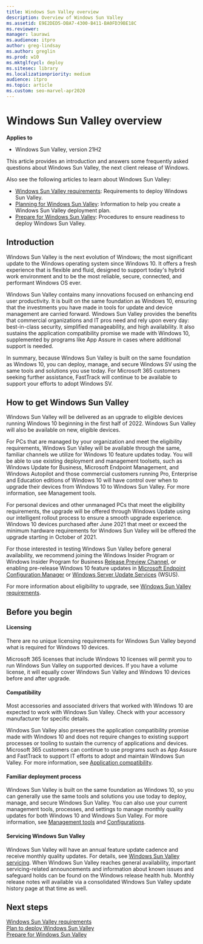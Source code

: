 ```yaml
---
title: Windows Sun Valley overview
description: Overview of Windows Sun Valley
ms.assetid: E9E2DED5-DBA7-4300-B411-BA0FD39BE18C
ms.reviewer: 
manager: laurawi
ms.audience: itpro
author: greg-lindsay
ms.author: greglin
ms.prod: w10
ms.mktglfcycl: deploy
ms.sitesec: library
ms.localizationpriority: medium
audience: itpro
ms.topic: article
ms.custom: seo-marvel-apr2020
---
```


# Windows Sun Valley overview

**Applies to**

-   Windows Sun Valley, version 21H2

This article provides an introduction and answers some frequently asked questions about Windows Sun Valley, the next client release of Windows.

Also see the following articles to learn about Windows Sun Valley: 

- [Windows Sun Valley requirements](windows-sv-requirements.md): Requirements to deploy Windows Sun Valley.
- [Planning for Windows Sun Valley](windows-sv-plan.md): Information to help you create a Windows Sun Valley deployment plan.
- [Prepare for Windows Sun Valley](windows-sv-prepare.md): Procedures to ensure readiness to deploy Windows Sun Valley.

## Introduction

Windows Sun Valley is the next evolution of Windows; the most significant update to the Windows operating system since Windows 10. It offers a fresh experience that is flexible and fluid, designed to support today's hybrid work environment and to be the most reliable, secure, connected, and performant Windows OS ever. 

Windows Sun Valley contains many innovations focused on enhancing end user productivity. It is built on the same foundation as Windows 10, ensuring that the investments you have made in tools for update and device management are carried forward. Windows Sun Valley provides the benefits that commercial organizations and IT pros need and rely upon every day: best-in-class security, simplified manageability, and high availability. It also sustains the application compatibility promise we made with Windows 10, supplemented by programs like App Assure in cases where additional support is needed. 

In summary, because Windows Sun Valley is built on the same foundation as Windows 10, you can deploy, manage, and secure Windows SV using the same tools and solutions you use today. For Microsoft 365 customers seeking further assistance, FastTrack will continue to be available to support your efforts to adopt Windows SV.

## How to get Windows Sun Valley

Windows Sun Valley will be delivered as an upgrade to eligible devices running Windows 10 beginning in the first half of 2022. Windows Sun Valley will also be available on new, eligible devices.

For PCs that are managed by your organization and meet the eligibility requirements, Windows Sun Valley will be available through the same, familiar channels we utilize for Windows 10 feature updates today. You will be able to use existing deployment and management toolsets, such as Windows Update for Business, Microsoft Endpoint Management, and Windows Autopilot and those commercial customers running Pro, Enterprise and Education editions of Windows 10 will have control over when to upgrade their devices from Windows 10 to Windows Sun Valley. For more information, see Management tools.

For personal devices and other unmanaged PCs that meet the eligibility requirements, the upgrade will be offered through Windows Update using our intelligent rollout process to ensure a smooth upgrade experience. Windows 10 devices purchased after June 2021 that meet or exceed the minimum hardware requirements for Windows Sun Valley will be offered the upgrade starting in October of 2021.

For those interested in testing Windows Sun Valley before general availability, we recommend joining the Windows Insider Program or Windows Insider Program for Business [Release Preview Channel](/windows-insider/business/validate-Release-Preview-Channel), or enabling pre-release Windows 10 feature updates in [Microsoft Endpoint Configuration Manager](/mem/configmgr/core/servers/manage/pre-release-features) or [Windows Server Update Services](https://techcommunity.microsoft.com/t5/windows-it-pro-blog/publishing-pre-release-windows-10-feature-updates-to-wsus/ba-p/845054) (WSUS).

For more information about eligibility to upgrade, see [Windows Sun Valley requirements](windows-sv-requirements.md).

## Before you begin

#### Licensing

There are no unique licensing requirements for Windows Sun Valley beyond what is required for Windows 10 devices.

Microsoft 365 licenses that include Windows 10 licenses will permit you to run Windows Sun Valley on supported devices. If you have a volume license, it will equally cover Windows Sun Valley and Windows 10 devices before and after upgrade.

#### Compatibility

Most accessories and associated drivers that worked with Windows 10 are expected to work with Windows Sun Valley. Check with your accessory manufacturer for specific details.

Windows Sun Valley also preserves the application compatibility promise made with Windows 10 and does not require changes to existing support processes or tooling to sustain the currency of applications and devices. Microsoft 365 customers can continue to use programs such as App Assure and FastTrack to support IT efforts to adopt and maintain Windows Sun Valley. For more information, see [Application compatibility](windows-sv-prepare.md#application-compatibility).

#### Familiar deployment process

Windows Sun Valley is built on the same foundation as Windows 10, so you can generally use the same tools and solutions you use today to deploy, manage, and secure Windows Sun Valley. You can also use your current management tools, processes, and settings to manage monthly quality updates for both Windows 10 and Windows Sun Valley.  For more information, see [Management tools](windows-sv-prepare.md#management-tools) and [Configurations](windows-sv-plan.md#configurations).

#### Servicing Windows Sun Valley

Windows Sun Valley will have an annual feature update cadence and receive monthly quality updates. For details, see [Windows Sun Valley servicing](windows-sv-plan.md#windows-sun-valley-servicing). When Windows Sun Valley reaches general availability, important servicing-related announcements and information about known issues and safeguard holds can be found on the Windows release health hub. Monthly release notes will available via a consolidated Windows Sun Valley update history page at that time as well.

## Next steps

[Windows Sun Valley requirements](windows-sv-requirements.md)<br>
[Plan to deploy Windows Sun Valley](windows-sv-plan.md)<br>
[Prepare for Windows Sun Valley](windows-sv-prepare.md)
